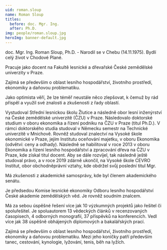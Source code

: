 ```yaml
---
uid: roman.sloup
name: Roman Sloup
titles:
  before: doc. Mgr. Ing.
  after: Ph.D.
img: people/roman.sloup.jpg
heroImg: banner-default.jpg
---
```

doc. Mgr. Ing. Roman Sloup, Ph.D. - 
Narodil se v Chebu (14.11.1975). Bydlí celý život v Chodové Plané.

Pracuje jako docent na Fakultě lesnické a dřevařské České zemědělské univerzity v Praze.

Zajímá se především o oblast lesního hospodářství, životního prostředí, ekonomiky a daňovou problematiku.

Jako optimista věří, že lze téměř neustále něco zlepšovat, k čemuž by rád přispěl a využil své znalosti a zkušenosti z řady oblastí.

Vystudoval Střední lesnickou školu Žlutice a následně obor lesní inženýrství na České zemědělské univerzitě (ČZU) v Praze. Následovalo doktorské studium v oboru ekonomika a řízení podniku na ČZU v Praze (titul Ph.D.). V rámci doktorského studia studoval v Německu semestr na Technické univerzitě v Mnichově. Rovněž studoval znalectví na Vysoké škole ekonomické v Praze, jejím Institutu oceňování majetku, v oboru Ekonomika (odvětví: ceny a odhady).
Následně se habilitoval v roce 2013 v oboru Ekonomika a řízení lesního hospodářství a zpracování dřeva na ČZU v Praze, kde získal titul docent. Aby se dále rozvíjel, tak následně ještě studoval právo, a v roce 2019 zdárně ukončil, na Vysoké škole CEVRO Institut, obor obchodněprávní vztahy, kde obdržel svůj poslední titul Mgr.

Má zkušenosti z akademické samosprávy, kde byl členem akademického senátu.

Je předsedou Komise lesnické ekonomiky Odboru lesního hospodářství České akademie zemědělských věd. Je rovněž soudním znalcem.

Má za sebou úspěšné řešení více jak 10 výzkumných projektů jako řešitel či spoluřešitel. Je spoluautorem 13 vědeckých článků v recenzovaných časopisech, 4 odborných monografií, 37 příspěvků na konferencích. Vedl více jak 38 úspěšně obhájených diplomových a bakalářských prací.

Zajímá se především o oblast lesního hospodářství, životního prostředí, ekonomiky a daňovou problematiku. Mezi jeho koníčky patří především tanec, cestování, kynologie, lyžování, tenis, běh na lyžích.
